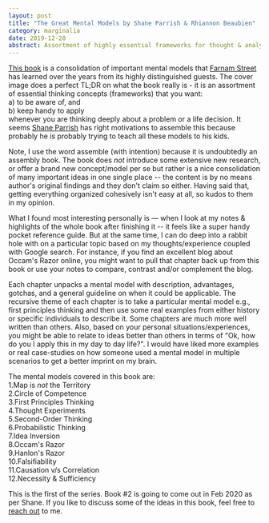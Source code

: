 ```yaml
---
layout: post
title: "The Great Mental Models by Shane Parrish & Rhiannon Beaubien"
category: marginalia
date: 2019-12-28
abstract: Assortment of highly essential frameworks for thought & analysis
---
```


[This book](https://www.amazon.com/dp/B07P79P8ST/ref=cm_sw_em_r_mt_dp_U_1S8cEb25BWZQX) is a consolidation of important mental models that [Farnam Street](https://fs.blog/) has learned over the years from its highly distinguished guests. The cover image does a perfect TL;DR on what the book really is - it is an assortment of essential thinking concepts (frameworks) that you want:  
  a) to be aware of, and  
  b) keep handy to apply    
whenever you are thinking deeply about a problem or a life decision. It seems [Shane Parrish](https://twitter.com/ShaneAParrish) has right motivations to assemble this because probably he is probably trying to teach all these models to his kids. 

Note, I use the word assemble (with intention) because it is undoubtedly an assembly book. The book does _not_ introduce some extensive new research, or offer a brand new concept/model per se but rather is a nice consolidation of many important ideas in one single place -- the content is by no means author's original findings and they don't claim so either. Having said that, getting everything organized cohesively isn't easy at all, so kudos to them in my opinion.

What I found most interesting personally is — when I look at my notes & highlights of the whole book after finishing it -- it feels like a super handy pocket reference guide. But at the same time, I can do deep into a rabbit hole with on a particular topic based on my thoughts/experience coupled with Google search. For instance, if you find an excellent blog about Occam's Razor online, you might want to pull that chapter back up from this book or use your notes to compare, contrast and/or complement the blog.

Each chapter unpacks a mental model with description, advantages, gotchas, and a general guideline on when it could be applicable. The recursive theme of each chapter is to take a particular mental model e.g., first principles thinking and then use some real examples from either history or specific individuals to describe it. Some chapters are much more well written than others. Also, based on your personal situations/experiences, you might be able to relate to ideas better than others in terms of "Ok, how do you I apply this in my day to day life?". I would have liked more examples or real case-studies on how someone used a mental model in multiple scenarios to get a better imprint on my brain.

The mental models covered in this book are:  
1.Map is _not_ the Territory  
2.Circle of Competence   
3.First Principles Thinking  
4.Thought Experiments   
5.Second-Order Thinking  
6.Probabilistic Thinking   
7.Idea Inversion  
8.Occam's Razor  
9.Hanlon's Razor  
10.Falsifiability  
11.Causation v/s Correlation  
12.Necessity & Sufficiency  

This is the first of the series. Book #2 is going to come out in Feb 2020 as per Shane. If you like to discuss some of the ideas in this book, feel free to [reach out](mailto:abhisharma.b@gmail.com) to me.